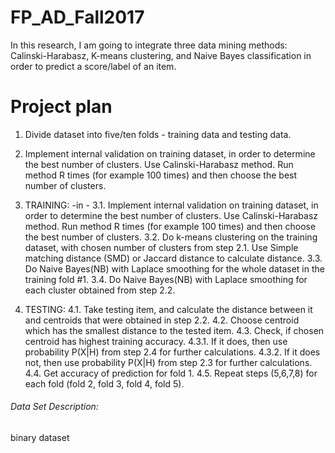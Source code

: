 # FP_AD_Fall2017

In this research, I am going to integrate three data mining methods: Calinski-Harabasz, K-means clustering, and Naive Bayes classification in order to predict a score/label of an item.

# Project plan
1. Divide dataset into five/ten folds - training data and testing data.
2. Implement internal validation on training dataset, in order to determine the best number of clusters. Use Calinski-Harabasz method. Run method R times (for example 100 times) and then choose the best number of clusters.

3. TRAINING:
-in - 3.1. Implement internal validation on training dataset, in order to determine the best number of clusters. Use Calinski-Harabasz method. Run method R times (for example 100 times) and then choose the best number of clusters.
3.2. Do k-means clustering on the training dataset, with chosen number of clusters from step 2.1. Use Simple matching distance (SMD) or Jaccard distance to calculate distance.
3.3. Do Naive Bayes(NB) with Laplace smoothing for the whole dataset in the training fold #1.
3.4. Do Naive Bayes(NB) with Laplace smoothing for each cluster obtained from step 2.2.

4. TESTING:
4.1. Take testing item, and calculate the distance between it and centroids that were obtained in step 2.2.
4.2. Choose centroid which has the smallest distance to the tested item.
4.3. Check, if chosen centroid has highest training accuracy.
4.3.1. If it does, then use probability P(X|H) from step 2.4 for further calculations.
4.3.2. If it does not, then use probability P(X|H) from step 2.3 for further calculations.
4.4. Get accuracy of prediction for fold 1.
4.5. Repeat steps (5,6,7,8) for each fold (fold 2, fold 3, fold 4, fold 5).


###### Data Set Description:
  binary dataset

